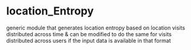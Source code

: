 # location_Entropy
generic module that generates location entropy based on location visits distributed across time &amp; can be modified to do the same for visits distributed across users if the input data is available in that format

